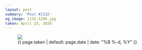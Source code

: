 ```yaml
---
layout: post
summary: 'Post #1132'
og_image: 1132-1280.jpg
taken: April 23, 2020
---
```


<figure class="post">
<img sizes="(min-width: 700px) 50vw, calc(100vw - 2rem)" src="{{ site.assets_url }}/1132-640.jpg" srcset="{{ site.assets_url }}/1132-320.jpg 320w, {{ site.assets_url }}/1132-640.jpg 640w, {{ site.assets_url }}/1132-960.jpg 960w, {{ site.assets_url }}/1132-1280.jpg 1280w"/>
<figcaption>
<time>{{ page.taken | default: page.date | date: "%B %-d, %Y" }}</time>
</figcaption>
</figure>
